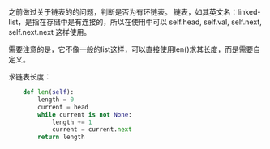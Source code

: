 之前做过关于链表的的问题，判断是否为有环链表。
链表，如其英文名：linked-list，是指在存储中是有连接的，所以在使用中可以 self.head, self.val, self.next, self.next.next 这样使用。

需要注意的是，它不像一般的list这样，可以直接使用len()求其长度，而是需要自定义。


求链表长度：


```python
    def len(self):         
        length = 0
        current = head
        while current is not None:
            length += 1
            current = current.next
        return length
```
